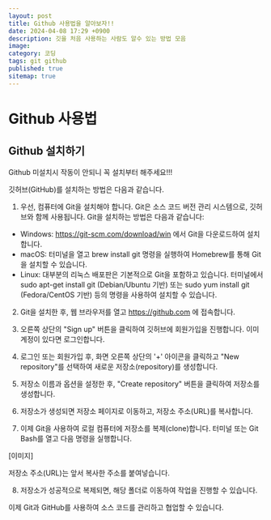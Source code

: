 ```yaml
---
layout: post
title: Github 사용법을 알아보자!!
date: 2024-04-08 17:29 +0900
description: 깃을 처음 사용하는 사람도 알수 있는 방법 모음
image: 
category: 코딩
tags: git github
published: true
sitemap: true
---
```


# Github 사용법

## Github 설치하기
Github 미설치시 작동이 안되니 꼭 설치부터 해주세요!!!

깃허브(GitHub)를 설치하는 방법은 다음과 같습니다.

1. 우선, 컴퓨터에 Git을 설치해야 합니다. Git은 소스 코드 버전 관리 시스템으로, 깃허브와 함께 사용됩니다. Git을 설치하는 방법은 다음과 같습니다:

- Windows: https://git-scm.com/download/win 에서 Git을 다운로드하여 설치합니다.
- macOS: 터미널을 열고 brew install git 명령을 실행하여 Homebrew를 통해 Git을 설치할 수 있습니다.
- Linux: 대부분의 리눅스 배포판은 기본적으로 Git을 포함하고 있습니다. 터미널에서 sudo apt-get install git (Debian/Ubuntu 기반) 또는 sudo yum install git (Fedora/CentOS 기반) 등의 명령을 사용하여 설치할 수 있습니다.

2. Git을 설치한 후, 웹 브라우저를 열고 https://github.com 에 접속합니다.

3. 오른쪽 상단의 "Sign up" 버튼을 클릭하여 깃허브에 회원가입을 진행합니다. 이미 계정이 있다면 로그인합니다.

4. 로그인 또는 회원가입 후, 화면 오른쪽 상단의 '+' 아이콘을 클릭하고 "New repository"를 선택하여 새로운 저장소(repository)를 생성합니다.

5. 저장소 이름과 옵션을 설정한 후, "Create repository" 버튼을 클릭하여 저장소를 생성합니다.

6. 저장소가 생성되면 저장소 페이지로 이동하고, 저장소 주소(URL)를 복사합니다.

7. 이제 Git을 사용하여 로컬 컴퓨터에 저장소를 복제(clone)합니다. 터미널 또는 Git Bash를 열고 다음 명령을 실행합니다.

[이미지]

저장소 주소(URL)는 앞서 복사한 주소를 붙여넣습니다.

8. 저장소가 성공적으로 복제되면, 해당 폴더로 이동하여 작업을 진행할 수 있습니다.

이제 Git과 GitHub를 사용하여 소스 코드를 관리하고 협업할 수 있습니다.








